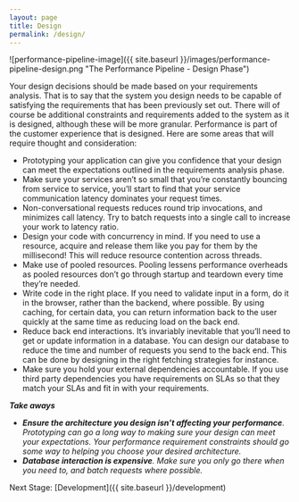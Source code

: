 ```yaml
---
layout: page
title: Design
permalink: /design/
---
```


![performance-pipeline-image]({{ site.baseurl }}/images/performance-pipeline-design.png "The Performance Pipeline - Design Phase")

Your design decisions should be made based on your requirements analysis. That is to say that the system you design needs to be capable of satisfying the requirements that has been previously set out. There will of course be additional constraints and requirements added to the system as it is designed, although these will be more granular. Performance is part of the customer experience that is designed. Here are some areas that will require thought and consideration:


- Prototyping your application can give you confidence that your design can meet the expectations outlined in the requirements analysis phase.
- Make sure your services aren’t so small that you’re constantly bouncing from service to service, you’ll start to find that your service communication latency dominates your request times. 
- Non-conversational requests reduces round trip invocations, and minimizes call latency. Try to batch requests into a single call to increase your work to latency ratio.
- Design your code with concurrency in mind. If you need to use a resource, acquire and release them like you pay for them by the millisecond! This will reduce resource contention across threads.
- Make use of pooled resources. Pooling lessens performance overheads as pooled resources don’t go through startup and teardown every time they’re needed.
- Write code in the right place. If you need to validate input in a form, do it in the browser, rather than the backend, where possible. By using caching, for certain data, you can return information back to the user quickly at the same time as reducing load on the back end.
- Reduce back end interactions. It’s invariably inevitable that you’ll need to get or update information in a database. You can design our database to reduce the time and number of requests you send to the back end. This can be done by designing in the right fetching strategies for instance.
- Make sure you hold your external dependencies accountable. If you use third party dependencies you have requirements on SLAs so that they match your SLAs and fit in with your requirements.

_**Take aways**_
- _**Ensure the architecture you design isn’t affecting your performance**. Prototyping can go a long way to making sure your design can meet your expectations. Your performance requirement constraints should go some way to helping you choose your desired architecture._
- _**Database interaction is expensive**. Make sure you only go there when you need to, and batch requests where possible._

Next Stage: [Development]({{ site.baseurl }}/development)